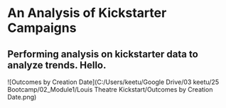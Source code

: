 # An Analysis of Kickstarter Campaigns
Performing analysis on kickstarter data to analyze trends. Hello.
---
 ![Outcomes by Creation Date](C:/Users/keetu/Google Drive/03 keetu/25 Bootcamp/02_Module1/Louis Theatre Kickstart/Outcomes by Creation Date.png)
